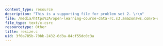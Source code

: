 ```yaml
---
content_type: resource
description: "This is a supporting file for problem set 2. \r\n"
file: /media/https%3A/open-learning-course-data-rc.s3.amazonaws.com/6-s096-introduction-to-c-and-c-january-iap-2013/3f0a785b70bb24326d3a84cf55dc0c3a_resize.c
file_type: text/x-csrc
resourcetype: Other
title: resize.c
uid: 3f0a785b-70bb-2432-6d3a-84cf55dc0c3a
---
```

